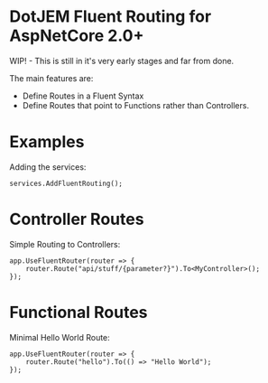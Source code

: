 # DotJEM Fluent Routing for AspNetCore 2.0+

WIP! - This is still in it's very early stages and far from done.

The main features are:
 - Define Routes in a Fluent Syntax
 - Define Routes that point to Functions rather than Controllers.

# Examples

Adding the services:
```CSharp
services.AddFluentRouting();
```
# Controller Routes

Simple Routing to Controllers:
```CSharp
app.UseFluentRouter(router => {
    router.Route("api/stuff/{parameter?}").To<MyController>();
});
```

# Functional Routes
Minimal Hello World Route:
```CSharp
app.UseFluentRouter(router => {
    router.Route("hello").To(() => "Hello World");
});
```

